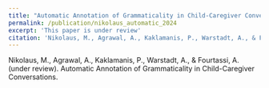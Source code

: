 ```yaml
---
title: "Automatic Annotation of Grammaticality in Child-Caregiver Conversations."
permalink: /publication/nikolaus_automatic_2024
excerpt: 'This paper is under review'
citation: 'Nikolaus, M., Agrawal, A., Kaklamanis, P., Warstadt, A., & Fourtassi, A. (under review). Automatic Annotation of Grammaticality in Child-Caregiver Conversations.'
---
```

Nikolaus, M., Agrawal, A., Kaklamanis, P., Warstadt, A., & Fourtassi, A. (under review). Automatic Annotation of Grammaticality in Child-Caregiver Conversations.